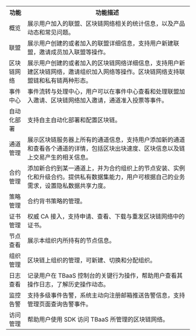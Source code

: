 <table>
		<tr>
			<th>功能</th>
			<th>功能描述</th>
		</tr>
		<tr>
			<td width="10%">概览 </td>
			<td>展示用户加入的联盟、区块链网络相关的统计信息，以及产品动态和常见问题。</td>
		</tr>
			<tr>
			<td>联盟</td>
			<td>展示用户创建的或者加入的联盟详细信息，支持用户新建联盟，邀请成员加入联盟等操作。</td>
		</tr>
			<tr>
			<td>区块链网络</td>
			<td>展示用户创建的或者加入的区块链网络详细信息，支持用户新建区块链网络，邀请组织加入网络等操作。区块链网络支持联盟链和私有链两种形态。</td>
		</tr>
			<tr>
			<td>事件中心</td>
			<td>事件流转与处理中心，用户可以在事件中心查看和处理联盟加入邀请、区块链网络加入邀请，通道准入投票等事件。</td>
		</tr>
			<tr>
			<td> 自动化部署</td>
			<td> 支持自主自动化部署和配置区块链。</td>
		</tr>
			<tr>
			<td>通道管理 </td>
			<td>展示区块链服务器上所有的通道信息，支持用户添加新的通道和查看各个通道的详情，包括区块出块速度、区块信息以及链上交易产生的相关信息。</td>
		</tr>
			<tr>
			<td>合约管理</td>
			<td>添加新合约到某一通道上，并为合约组织上的节点安装、实例化和升级合约。提供私有数据集能力，用户可根据自己的业务需求，设置隐私数据共享力度。</td>
		</tr>
			<tr>
			<td>策略管理</td>
			<td>合约背书策略的管理。</td>
		</tr>
			<tr>
			<td>证书管理</td>
			<td>权威 CA 接入，支持申请、查看、下载与重发区块链网络中的证书。</td>
		</tr>
			<tr>
			<td> 节点查看</td>
			<td>展示本组织内所持有的节点信息。</td>
		</tr>
			<tr>
			<td>组织管理</td>
			<td> 区块链上组织的管理，可新建、切换和分配组织。</td>
		</tr>
			<tr>
			<td> 日志查看</td>
			<td>记录用户在 TBaaS 控制台的关键行为操作，帮助用户查看其操作日志，了解历史操作动态。</td>
		</tr>
			<tr>
			<td>监控告警</td>
			<td>支持多级事件告警，系统主动向注册邮箱推送告警信息，支持管理页面查询告警事件。 </td>
		</tr>
			<tr>
			<td>访问管理 </td>
			<td>帮助用户使用 SDK 访问 TBaaS 所管理的区块链网络。</td>
		</tr>
		</table>
